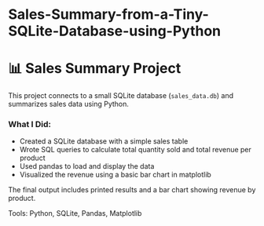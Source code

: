# Sales-Summary-from-a-Tiny-SQLite-Database-using-Python
# 📊 Sales Summary Project

This project connects to a small SQLite database (`sales_data.db`) and summarizes sales data using Python.

### What I Did:
- Created a SQLite database with a simple sales table
- Wrote SQL queries to calculate total quantity sold and total revenue per product
- Used pandas to load and display the data
- Visualized the revenue using a basic bar chart in matplotlib

The final output includes printed results and a bar chart showing revenue by product.

Tools: Python, SQLite, Pandas, Matplotlib
